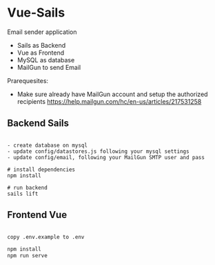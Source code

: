 # Vue-Sails 

Email sender application 
- Sails as Backend 
- Vue as Frontend
- MySQL as database
- MailGun to send Email

Prarequesites:
- Make sure already have MailGun account and setup the authorized recipients
  https://help.mailgun.com/hc/en-us/articles/217531258


## Backend Sails

``` sails

- create database on mysql
- update config/datastores.js following your mysql settings
- update config/email, following your MailGun SMTP user and pass

# install dependencies
npm install

# run backend
sails lift

```

## Frontend Vue

``` bash

copy .env.example to .env

npm install
npm run serve

```


